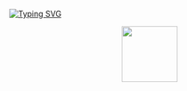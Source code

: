 [![Typing SVG](https://readme-typing-svg.demolab.com?font=Fira+Code&pause=1000&width=435&lines=Hi!+I'm+Max)](https://git.io/typing-svg)
<div id="header" align="center">
  <img src="https://i.gifer.com/XwI4.gif" width="100"/>
</div>
